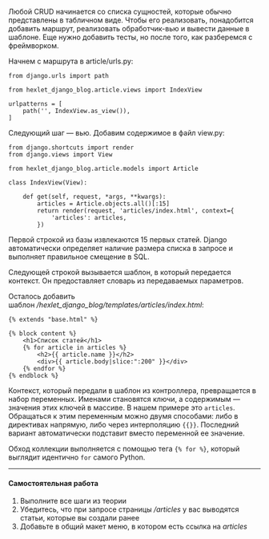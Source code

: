 Любой CRUD начинается со списка сущностей, которые обычно представлены в табличном виде. Чтобы его реализовать, понадобится добавить маршрут, реализовать обработчик-вью и вывести данные в шаблоне. Еще нужно добавить тесты, но после того, как разберемся с фреймворком.

Начнем с маршрута в article/urls.py:

```
from django.urls import path

from hexlet_django_blog.article.views import IndexView

urlpatterns = [
    path('', IndexView.as_view()),
]
```

Следующий шаг — вью. Добавим содержимое в файл view.py:

```
from django.shortcuts import render
from django.views import View

from hexlet_django_blog.article.models import Article

class IndexView(View):

    def get(self, request, *args, **kwargs):
        articles = Article.objects.all()[:15]
        return render(request, 'articles/index.html', context={
            'articles': articles,
        })
```

Первой строкой из базы извлекаются 15 первых статей. Django автоматически определяет наличие размера списка в запросе и выполняет правильное смещение в SQL.

Следующей строкой вызывается шаблон, в который передается контекст. Он предоставляет словарь из передаваемых параметров.

Осталось добавить шаблон _/hexlet_django_blog/templates/articles/index.html_:

```
{% extends "base.html" %}

{% block content %}
    <h1>Список статей</h1>
    {% for article in articles %}
        <h2>{{ article.name }}</h2>
        <div>{{ article.body|slice:":200" }}</div>
    {% endfor %}
{% endblock %}
```

Контекст, который передали в шаблон из контроллера, превращается в набор переменных. Именами становятся ключи, а содержимым — значения этих ключей в массиве. В нашем примере это `articles`. Обращаться к этим переменным можно двумя способами: либо в директивах напрямую, либо через интерполяцию `{{}}`. Последний вариант автоматически подставит вместо переменной ее значение.

Обход коллекции выполняется с помощью тега `{% for %}`, который выглядит идентично `for` самого Python.

---

#### Самостоятельная работа

1.  Выполните все шаги из теории
2.  Убедитесь, что при запросе страницы _/articles_ у вас выводятся статьи, которые вы создали ранее
3.  Добавьте в общий макет меню, в котором есть ссылка на _articles_